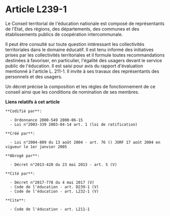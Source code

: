 # Article L239-1

Le Conseil territorial de l'éducation nationale est composé de représentants de l'Etat, des régions, des départements, des
communes et des établissements publics de coopération intercommunale.

Il peut être consulté sur toute question intéressant les collectivités territoriales dans le domaine éducatif. Il est tenu
informé des initiatives prises par les collectivités territoriales et il formule toutes recommandations destinées à
favoriser, en particulier, l'égalité des usagers devant le service public de l'éducation. Il est saisi pour avis du rapport
d'évaluation mentionné à l'article L. 211-1. Il invite à ses travaux des représentants des personnels et des usagers.

Un décret précise la composition et les règles de fonctionnement de ce conseil ainsi que les conditions de nomination de ses
membres.

**Liens relatifs à cet article**

	**Codifié par**:

	  - Ordonnance 2000-549 2000-06-15
	  - Loi n°2003-339 2003-04-14 art. 1 (loi de ratification)

	**Créé par**:

	  - Loi n°2004-809 du 13 août 2004 - art. 76 () JORF 17 août 2004 en vigueur le 1er janvier 2005

	**Abrogé par**:

	  - Décret n°2013-420 du 23 mai 2013 - art. 5 (V)

	**Cité par**:

	  - Décret n°2017-778 du 4 mai 2017 (V)
	  - Code de l'éducation - art. D239-1 (V)
	  - Code de l'éducation - art. L232-1 (V)

	**Cite**:

	  - Code de l'éducation - art. L211-1
